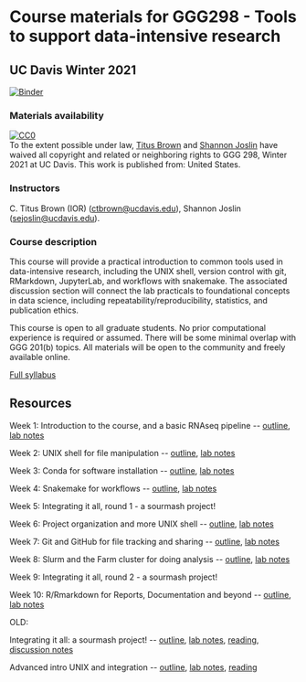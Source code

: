 # Course materials for GGG298 - Tools to support data-intensive research

## UC Davis Winter 2021

[![Binder](https://mybinder.org/badge_logo.svg)](https://mybinder.org/v2/gh/ngs-docs/2021-GGG298/master)

### Materials availability

<p xmlns:dct="http://purl.org/dc/terms/" xmlns:vcard="http://www.w3.org/2001/vcard-rdf/3.0#">
  <a rel="license"
     href="http://creativecommons.org/publicdomain/zero/1.0/">
    <img src="http://i.creativecommons.org/p/zero/1.0/88x31.png" style="border-style: none;" alt="CC0" />
  </a>
  <br />
  To the extent possible under law,
  <a rel="dct:publisher"
     href="http://twitter.com/ctitusbrown">
    <span property="dct:title">Titus Brown</span></a> and
  <a rel="dct:publisher"
     href="mailto:sejoslin@ucdavis.edu">
    <span property="dct:title">Shannon Joslin</span></a>
  have waived all copyright and related or neighboring rights to
  <span property="dct:title">GGG 298, Winter 2021 at UC Davis</span>.
This work is published from:
<span property="vcard:Country" datatype="dct:ISO3166"
      content="US">
  United States</span>.
</p>

### Instructors

C. Titus Brown (IOR) (<ctbrown@ucdavis.edu>), Shannon Joslin (<sejoslin@ucdavis.edu>).

### Course description

This course will provide a practical introduction to common tools used in data-intensive research, including the UNIX shell, version control with git, RMarkdown, JupyterLab, and workflows with snakemake. The associated discussion section will connect the lab practicals to foundational concepts in data science, including repeatability/reproducibility, statistics, and publication ethics.

This course is open to all graduate students. No prior computational experience is required or assumed. There will be some minimal overlap with GGG 201(b) topics. All materials will be open to the community and freely available online.

[Full syllabus](https://hackmd.io/3zFfz02TTGm4117qwy1xNg?view)

## Resources

Week 1: Introduction to the course, and a basic RNAseq pipeline -- [outline](https://hackmd.io/HLok6m69TMWn6Ql452mf-Q?view), [lab notes](https://github.com/ngs-docs/2021-GGG298/blob/master/Week1-intro/README.md)

Week 2: UNIX shell for file manipulation -- [outline](https://hackmd.io/O6MaR9tMSxazAC_UCr_hTg), [lab notes](https://github.com/ngs-docs/2021-GGG298/tree/master/Week2-UNIX_for_file_manipulation)

Week 3: Conda for software installation -- [outline](https://hackmd.io/To23drs_STONN1zdFb2hkw), [lab notes](https://github.com/ngs-docs/2021-GGG298/blob/master/Week3-conda_for_software_installation/README.md)

Week 4: Snakemake for workflows -- [outline](https://hackmd.io/UuYTlGyVQ7WLTL-3kX3K5A), [lab notes](https://github.com/ngs-docs/2021-GGG298/tree/master/Week4-snakemake-for-workflows/README.md)

Week 5: Integrating it all, round 1 - a sourmash project!

Week 6: Project organization and more UNIX shell -- [outline](https://hackmd.io/jSF2sFcgS02yuc3gW7RqzQ), [lab notes](https://github.com/ngs-docs/2021-GGG298/tree/master/Week6-project_organization_and_UNIX_shell/README.md)

Week 7: Git and GitHub for file tracking and sharing -- [outline](https://hackmd.io/iuqXzr0RRw-M8rLbWjvuJg?view), [lab notes](https://github.com/ngs-docs/2021-GGG298/blob/master/Week7-Git_and_GitHub_for_file_tracking_and_sharing/README.md)

Week 8: Slurm and the Farm cluster for doing analysis -- [outline](https://hackmd.io/Iy-YHQuPRGWILNV5F_A5lA?view), [lab notes](https://github.com/ngs-docs/2021-GGG298/blob/master/Week8-Slurm_and_Farm_cluster_for_doing_analysis/README.md)

Week 9: Integrating it all, round 2 - a sourmash project!

Week 10: R/Rmarkdown for Reports, Documentation and beyond -- [outline](https://hackmd.io/FxdMZvJdTBy5r2Um4KeMjw), [lab notes](https://github.com/ngs-docs/2021-GGG298/blob/master/Week10-Rmarkdown_for_reports_documentation_and_beyond)

OLD:

Integrating it all: a sourmash project! -- [outline](https://hackmd.io/juznPUnSRmWJlJ00SCJsUA?view), [lab notes](https://hackmd.io/XgI03HNBRtS6kyKcycKFLA?view), [reading](https://journals.plos.org/plosone/article?id=10.1371/journal.pone.0088889), [discussion notes](https://hackmd.io/juznPUnSRmWJlJ00SCJsUA?view)

Advanced intro UNIX and integration -- [outline](https://hackmd.io/NkDTSmHBT-Gut6yCgCSAXQ), [lab notes](https://github.com/ngs-docs/2021-GGG298/blob/master/bak.advanced_intro_UNIX_and_integration/README.md), [reading](https://bookbook.pubpub.org/pub/zrlj0jqb)
